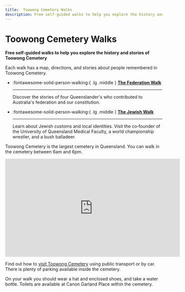 ```yaml
---
title:  Toowong Cemetery Walks
description: Free self-guided walks to help you explore the history and stories of Toowong Cemetery
---
```


<!-- 
-- 8< -- "snippets/sem/walks/index.json"
-->

# Toowong Cemetery Walks

**Free self-guided walks to help you explore the history and stories of Toowong Cemetery**


<!--
<figure markdown>
  ![State Library of Queensland's reading room, Brisbane, 1902](../assets/slq-reading-room-1902-16x9.jpg){  class="full-width" }
  <figcaption markdown>[State Library of Queensland's reading room, Brisbane, 1902](http://onesearch.slq.qld.gov.au/permalink/f/1upgmng/slq_alma21298102690002061) - State Library of Queensland. Cropped.</figcaption>
</figure>

-->

Each walk has a map, directions, and stories about people remembered in Toowong Cemetery.

<!--

-   :fontawesome-solid-person-walking:{ .lg .middle } **[Dr. Lilian Cooper walk](lilian-cooper-walk.md)**
  
    ---

    Uncover the history along Lilian Cooper Drive

    :fontawesome-regular-clock: 1 hour  
    
    :fontawesome-solid-stairs: Mostly flat

-   :fontawesome-solid-person-walking:{ .lg .middle } **[Mount Blackall walk](mount-blackall-walk.md)** 
 
    ---

    Explore some of the highlights on Mount Blackall

-->  

<div class="grid cards" markdown>  

-   :fontawesome-solid-person-walking:{ .lg .middle } **[The Federation Walk](federation-walk)** 
  
    ---

    Discover the stories of four Queenslander's who contributed to Australia's federation and our constitution.
    

-   :fontawesome-solid-person-walking:{ .lg .middle } **[The Jewish Walk](jewish-walk.md)**
 
    ---

    Learn about Jewish customs and local identities. Visit the co‑founder of the University of Queensland Medical Faculty, a world championship wrestler, and a bush balladeer.

</div>

Toowong Cemetery is the largest cemetery in Queensland. You can walk in the cemetery between 6am and 6pm. 

<div class="video-wrapper">
<iframe width="560" height="315" src="https://www.youtube.com/embed/41fWB0IvDKU?controls=0" title="YouTube video player" frameborder="0" allow="accelerometer;  clipboard-write; encrypted-media; gyroscope; picture-in-picture" allowfullscreen></iframe>
</div>  
<!--
*<small>[Toowong Cemetery, Brisbane - DJI Mavic aerial](https://youtu.be/41fWB0IvDKU) by Drone Runner. </small>* **<small></small>**. 
-->

Find out how to [visit Toowong Cemetery](../index.md#visit-toowong-cemetery) using public transport or by car. There is plenty of parking available inside the cemetery. 

On your walk you should wear a hat and enclosed shoes, and take a water bottle. Toilets are available at Canon Garland Place within the cemetery.

<!--

Find out how to [visit Toowong Cementry](../index.md#visit-toowong-cemetery) by car, on foot, or using public transport.

- **[Dr. Lilian Cooper walk](lilian-cooper-walk.md)** - uncover the history along Lilian Cooper Drive
- **[Mount Blackall walk](mount-blackall-walk.md)** - explore some of the highlights on Mount Blackall
- **[The Federation Walk](federation-walk.md)** -  discover Queensland's contribution to Australia's federation
- **[The Jewish Walk](jewish-walk.md)** - A self-guided walk around the Jewish portion of Toowong Cemetery
--> 

<!-- links to pages or pdfs 

[federation-walk]: federation-walk.md
[jewish-walk]: jewish-walk.md
-->